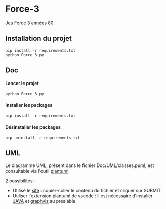# Force-3
Jeu Force 3 années 80.

## Installation du projet
```
pip install -r requirements.txt
python Force_3.py
```

## Doc

#### Lancer le projet
```
python Force_3.py
```

#### Installer les packages
```
pip install -r requirements.txt
```

#### Désinstaller les packages
```
pip uninstall -r requirements.txt
```

## UML

Le diagramme UML, présent dans le fichier Doc/UML/classes.puml, est consultable via l'outil [plantuml](http://www.plantuml.com/plantuml)

2 possibilités:
  * Utilisé le [site](http://www.plantuml.com/plantuml) : copier-coller le contenu du fichier et cliquer sur SUBMIT
  * Utiliser l'extension plantuml de vscode : il est nécessaire d'installer [JAVA](https://www.java.com/fr/download/) et [graphviz](http://www.graphviz.org/download/) au préalable